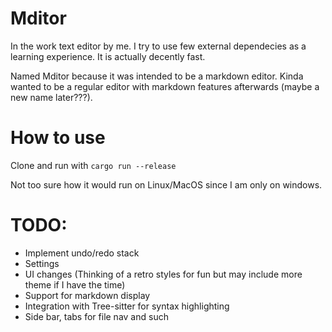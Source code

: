 # Mditor

In the work text editor by me. I try to use few external dependecies as a learning experience. It is actually decently fast.

Named Mditor because it was intended to be a markdown editor. Kinda wanted to be a regular editor with markdown features afterwards (maybe a new name later???).

# How to use

Clone and run with `cargo run --release`

Not too sure how it would run on Linux/MacOS since I am only on windows.

# TODO:

- Implement undo/redo stack
- Settings
- UI changes (Thinking of a retro styles for fun but may include more theme if I have the time)
- Support for markdown display
- Integration with Tree-sitter for syntax highlighting
- Side bar, tabs for file nav and such
